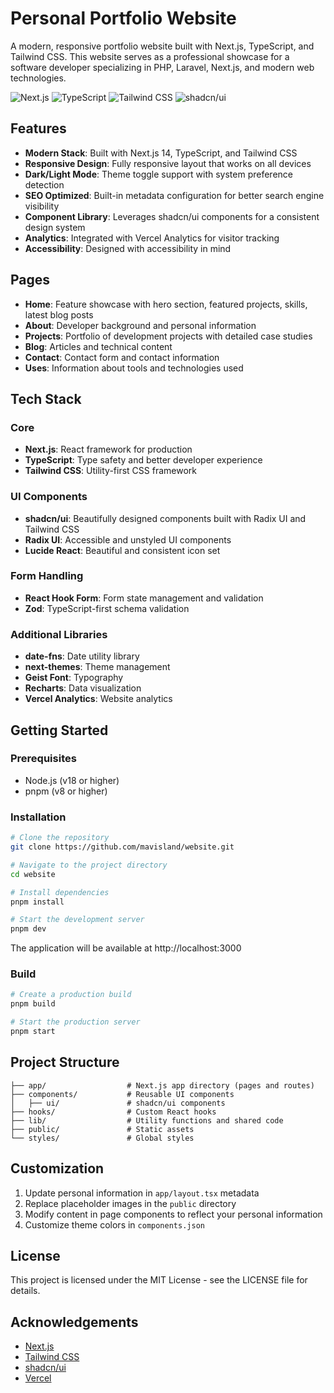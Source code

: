 # Personal Portfolio Website

A modern, responsive portfolio website built with Next.js, TypeScript, and Tailwind CSS. This website serves as a professional showcase for a software developer specializing in PHP, Laravel, Next.js, and modern web technologies.

![Next.js](https://img.shields.io/badge/Next.js-14-black?style=flat-square&logo=next.js)
![TypeScript](https://img.shields.io/badge/TypeScript-5-blue?style=flat-square&logo=typescript)
![Tailwind CSS](https://img.shields.io/badge/Tailwind-4-38B2AC?style=flat-square&logo=tailwind-css)
![shadcn/ui](https://img.shields.io/badge/shadcn/ui-Latest-black?style=flat-square)

## Features

- **Modern Stack**: Built with Next.js 14, TypeScript, and Tailwind CSS
- **Responsive Design**: Fully responsive layout that works on all devices
- **Dark/Light Mode**: Theme toggle support with system preference detection
- **SEO Optimized**: Built-in metadata configuration for better search engine visibility
- **Component Library**: Leverages shadcn/ui components for a consistent design system
- **Analytics**: Integrated with Vercel Analytics for visitor tracking
- **Accessibility**: Designed with accessibility in mind

## Pages

- **Home**: Feature showcase with hero section, featured projects, skills, latest blog posts
- **About**: Developer background and personal information
- **Projects**: Portfolio of development projects with detailed case studies
- **Blog**: Articles and technical content
- **Contact**: Contact form and contact information
- **Uses**: Information about tools and technologies used

## Tech Stack

### Core
- **Next.js**: React framework for production
- **TypeScript**: Type safety and better developer experience
- **Tailwind CSS**: Utility-first CSS framework

### UI Components
- **shadcn/ui**: Beautifully designed components built with Radix UI and Tailwind CSS
- **Radix UI**: Accessible and unstyled UI components
- **Lucide React**: Beautiful and consistent icon set

### Form Handling
- **React Hook Form**: Form state management and validation
- **Zod**: TypeScript-first schema validation

### Additional Libraries
- **date-fns**: Date utility library
- **next-themes**: Theme management
- **Geist Font**: Typography
- **Recharts**: Data visualization
- **Vercel Analytics**: Website analytics

## Getting Started

### Prerequisites
- Node.js (v18 or higher)
- pnpm (v8 or higher)

### Installation

```bash
# Clone the repository
git clone https://github.com/mavisland/website.git

# Navigate to the project directory
cd website

# Install dependencies
pnpm install

# Start the development server
pnpm dev
```

The application will be available at http://localhost:3000

### Build

```bash
# Create a production build
pnpm build

# Start the production server
pnpm start
```

## Project Structure

```
├── app/                  # Next.js app directory (pages and routes)
├── components/           # Reusable UI components
│   ├── ui/               # shadcn/ui components
├── hooks/                # Custom React hooks
├── lib/                  # Utility functions and shared code
├── public/               # Static assets
└── styles/               # Global styles
```

## Customization

1. Update personal information in `app/layout.tsx` metadata
2. Replace placeholder images in the `public` directory
3. Modify content in page components to reflect your personal information
4. Customize theme colors in `components.json`

## License

This project is licensed under the MIT License - see the LICENSE file for details.

## Acknowledgements

- [Next.js](https://nextjs.org/)
- [Tailwind CSS](https://tailwindcss.com/)
- [shadcn/ui](https://ui.shadcn.com/)
- [Vercel](https://vercel.com/)